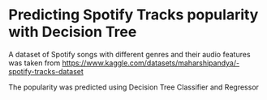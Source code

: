 # Predicting Spotify Tracks popularity with Decision Tree

A dataset of Spotify songs with different genres and their audio features was taken from 
https://www.kaggle.com/datasets/maharshipandya/-spotify-tracks-dataset

The popularity was predicted using Decision Tree Classifier and Regressor





